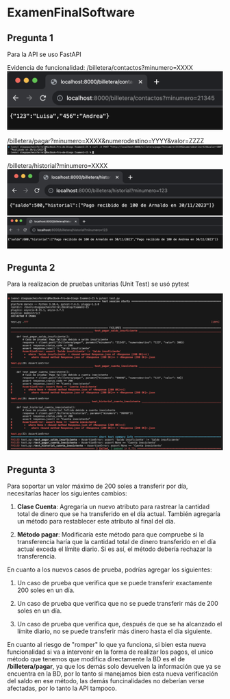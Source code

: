 # ExamenFinalSoftware

## Pregunta 1

Para la API se uso FastAPI

Evidencia de funcionalidad:
/billetera/contactos?minumero=XXXX
![contactos](https://github.com/Diegospf12/ExamenFinalSoftware/blob/main/images/Captura%20de%20pantalla%202023-11-30%20a%20la(s)%2020.05.12.png)

/billetera/pagar?minumero=XXXX&numerodestino=YYYY&valor=ZZZZ
![pagar](https://github.com/Diegospf12/ExamenFinalSoftware/blob/main/images/Captura%20de%20pantalla%202023-11-30%20a%20la(s)%2020.05.45.png)

/billetera/historial?minumero=XXXX
![historial1](https://github.com/Diegospf12/ExamenFinalSoftware/blob/main/images/Captura%20de%20pantalla%202023-11-30%20a%20la(s)%2020.06.09.png)
![historial2](https://github.com/Diegospf12/ExamenFinalSoftware/blob/main/images/Captura%20de%20pantalla%202023-11-30%20a%20la(s)%2020.07.26.png)

## Pregunta 2

Para la realizacion de pruebas unitarias (Unit Test) se usó pytest

![historial2](https://github.com/Diegospf12/ExamenFinalSoftware/blob/main/images/Captura%20de%20pantalla%202023-11-30%20a%20la(s)%2020.13.34.png)


## Pregunta 3

Para soportar un valor máximo de 200 soles a transferir por día, necesitarías hacer los siguientes cambios:

1. **Clase Cuenta**:
  Agregaría un nuevo atributo para rastrear la cantidad total de dinero que se ha transferido en el día actual. También agregaría un        método para restablecer este atributo al final del día.

3. **Método pagar**:
  Modificaría este método para que compruebe si la transferencia haría que la cantidad total de dinero transferido en el día actual         exceda el límite diario. Si es así, el método debería rechazar la transferencia.

En cuanto a los nuevos casos de prueba, podrías agregar los siguientes:

1. Un caso de prueba que verifica que se puede transferir exactamente 200 soles en un día.

2. Un caso de prueba que verifica que no se puede transferir más de 200 soles en un día.

3. Un caso de prueba que verifica que, después de que se ha alcanzado el límite diario, no se puede transferir más dinero hasta el día siguiente.

En cuanto al riesgo de "romper" lo que ya funciona, si bien esta nueva funcionalidad si va a intervenir en la forma de realizar los pagos, el unico método que tenemos que modifica directamente la BD es el de **/billetera/pagar**, ya que los demás solo devuelven la información que ya se encuentra en la BD, por lo tanto si manejamos bien esta nueva verificación del saldo en ese método, las demás funcinalidades no deberían verse afectadas, por lo tanto la API tampoco.
